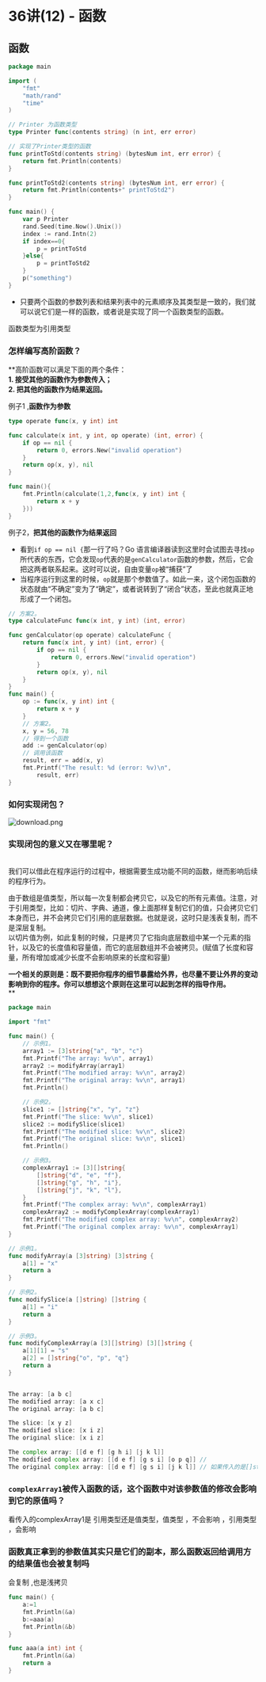 # 36讲(12) - 函数


<a name="TykfX"></a>
## 函数
```go
package main

import (
	"fmt"
	"math/rand"
	"time"
)

// Printer 为函数类型
type Printer func(contents string) (n int, err error)

// 实现了Printer类型的函数
func printToStd(contents string) (bytesNum int, err error) {
	return fmt.Println(contents)
}

func printToStd2(contents string) (bytesNum int, err error) {
	return fmt.Println(contents+" printToStd2")
}

func main() {
	var p Printer
	rand.Seed(time.Now().Unix())
	index := rand.Intn(2)
	if index==0{
		p = printToStd
	}else{
		p = printToStd2
	}
	p("something")
}
```

- 只要两个函数的参数列表和结果列表中的元素顺序及其类型是一致的，我们就可以说它们是一样的函数，或者说是实现了同一个函数类型的函数。

函数类型为引用类型

<a name="Mg8Cj"></a>
### **怎样编写高阶函数？**
**高阶函数可以满足下面的两个条件：<br />**1. 接受其他的函数作为参数传入；**<br />**2. 把其他的函数作为结果返回。**

例子1 ,**函数作为参数**

```go
type operate func(x, y int) int

func calculate(x int, y int, op operate) (int, error) {
	if op == nil {
		return 0, errors.New("invalid operation")
	}
	return op(x, y), nil
}

func main(){
	fmt.Println(calculate(1,2,func(x, y int) int {
		return x + y
	}))
}
```

例子2，**把其他的函数作为结果返回**

- 看到`if op == nil {`那一行了吗？Go 语言编译器读到这里时会试图去寻找`op`所代表的东西，它会发现`op`代表的是`genCalculator`函数的参数，然后，它会把这两者联系起来。这时可以说，自由变量`op`被“捕获”了
- 当程序运行到这里的时候，`op`就是那个参数值了。如此一来，这个闭包函数的状态就由“不确定”变为了“确定”，或者说转到了“闭合”状态，至此也就真正地形成了一个闭包。


```go
// 方案2。
type calculateFunc func(x int, y int) (int, error)

func genCalculator(op operate) calculateFunc {
	return func(x int, y int) (int, error) {
		if op == nil {
			return 0, errors.New("invalid operation")
		}
		return op(x, y), nil
	}
}
func main() {
	op := func(x, y int) int {
		return x + y
	}
	// 方案2。
	x, y = 56, 78
    // 得到一个函数
	add := genCalculator(op)
    // 调用该函数
	result, err = add(x, y)
	fmt.Printf("The result: %d (error: %v)\n",
		result, err)
}
```

<a name="ftV5z"></a>
### **如何实现闭包？**
![download.png](https://cdn.nlark.com/yuque/0/2019/png/433338/1571122744572-c1684cae-00db-4532-9df5-69bf30f64911.png#align=left&display=inline&height=818&name=download.png&originHeight=818&originWidth=1658&search=&size=334188&status=done&width=1658)
<a name="skb6q"></a>
### 实现闭包的意义又在哪里呢？
<br />我们可以借此在程序运行的过程中，根据需要生成功能不同的函数，继而影响后续的程序行为。

由于数组是值类型，所以每一次复制都会拷贝它，以及它的所有元素值。注意，对于引用类型，比如：切片、字典、通道，像上面那样复制它们的值，只会拷贝它们本身而已，并不会拷贝它们引用的底层数据。也就是说，这时只是浅表复制，而不是深层复制。<br />以切片值为例，如此复制的时候，只是拷贝了它指向底层数组中某一个元素的指针，以及它的长度值和容量值，而它的底层数组并不会被拷贝。(赋值了长度和容量，所有增加或减少长度不会影响原来的长度和容量)

**一个相关的原则是：既不要把你程序的细节暴露给外界，也尽量不要让外界的变动影响到你的程序。你可以想想这个原则在这里可以起到怎样的指导作用。**<br />**
```go
package main

import "fmt"

func main() {
	// 示例1。
	array1 := [3]string{"a", "b", "c"}
	fmt.Printf("The array: %v\n", array1)
	array2 := modifyArray(array1)
	fmt.Printf("The modified array: %v\n", array2)
	fmt.Printf("The original array: %v\n", array1)
	fmt.Println()

	// 示例2。
	slice1 := []string{"x", "y", "z"}
	fmt.Printf("The slice: %v\n", slice1)
	slice2 := modifySlice(slice1)
	fmt.Printf("The modified slice: %v\n", slice2)
	fmt.Printf("The original slice: %v\n", slice1)
	fmt.Println()

	// 示例3。
	complexArray1 := [3][]string{
		[]string{"d", "e", "f"},
		[]string{"g", "h", "i"},
		[]string{"j", "k", "l"},
	}
	fmt.Printf("The complex array: %v\n", complexArray1)
	complexArray2 := modifyComplexArray(complexArray1)
	fmt.Printf("The modified complex array: %v\n", complexArray2)
	fmt.Printf("The original complex array: %v\n", complexArray1)
}

// 示例1。
func modifyArray(a [3]string) [3]string {
	a[1] = "x"
	return a
}

// 示例2。
func modifySlice(a []string) []string {
	a[1] = "i"
	return a
}

// 示例3。
func modifyComplexArray(a [3][]string) [3][]string {
	a[1][1] = "s"
	a[2] = []string{"o", "p", "q"}
	return a
}


The array: [a b c]
The modified array: [a x c]
The original array: [a b c]

The slice: [x y z]
The modified slice: [x i z]
The original slice: [x i z]

The complex array: [[d e f] [g h i] [j k l]]
The modified complex array: [[d e f] [g s i] [o p q]] //
The original complex array: [[d e f] [g s i] [j k l]] // 如果传入的是[]string ,是不变的，因为没变原地址存储的数据

```

<a name="FfRv6"></a>
### `complexArray1`被传入函数的话，这个函数中对该参数值的修改会影响到它的原值吗？
看传入的complexArray1是 引用类型还是值类型，值类型 ，不会影响 ，引用类型 ，会影响
<a name="eu8Mo"></a>
### 函数真正拿到的参数值其实只是它们的副本，那么函数返回给调用方的结果值也会被复制吗
会复制 ,也是浅拷贝

```go
func main() {
	a:=1
	fmt.Println(&a)
	b:=aaa(a)
	fmt.Println(&b)
}

func aaa(a int) int {
	fmt.Println(&a)
	return a
}

```

